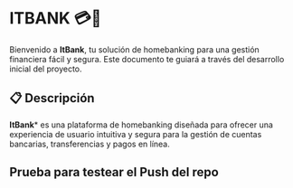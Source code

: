# ITBANK 💳🏦

Bienvenido a **ItBank**, tu solución de homebanking para una gestión financiera fácil y segura. Este documento te guiará a través del desarrollo inicial del proyecto.

## 📋 Descripción

**ItBank*** es una plataforma de homebanking diseñada para ofrecer una experiencia de usuario intuitiva y segura para la gestión de cuentas bancarias, transferencias y pagos en línea.

## Prueba para testear el Push del repo
